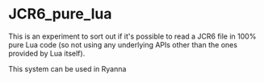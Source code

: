 # JCR6_pure_lua


This is an experiment to sort out if it's possible to read a JCR6 file in 100% pure Lua code (so not using any underlying APIs other than the ones provided by Lua itself).

This system can be used in Ryanna
